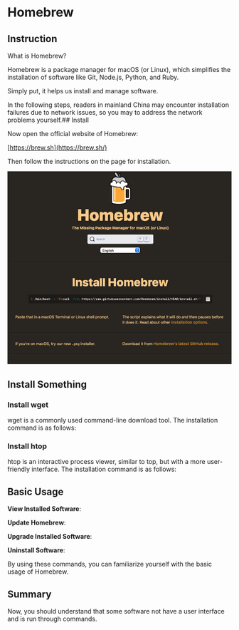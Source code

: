 # Homebrew

## Instruction

What is Homebrew?

Homebrew is a package manager for macOS (or Linux), which simplifies the installation of software like Git, Node.js, Python, and Ruby.

Simply put, it helps us install and manage software.


In the following steps, readers in mainland China may encounter installation failures due to network issues, so you may to address the network problems yourself.## Install

[](https://github.com/orgs/CofficLab/repositories#install-homebrew)Now open the official website of Homebrew:

[https://brew.sh](https://brew.sh/)

Then follow the instructions on the page for installation.

![](./images/02-Homebrew_1.png)

## Install Something

### Install wget

wget is a commonly used command-line download tool. The installation command is as follows:

### Install htop

htop is an interactive process viewer, similar to top, but with a more user-friendly interface. The installation command is as follows:

## Basic Usage

**View Installed Software**:

**Update Homebrew**:

**Upgrade Installed Software**:

**Uninstall Software**:

By using these commands, you can familiarize yourself with the basic usage of Homebrew.

## Summary

Now, you should understand that some software not have a user interface and is run through commands.